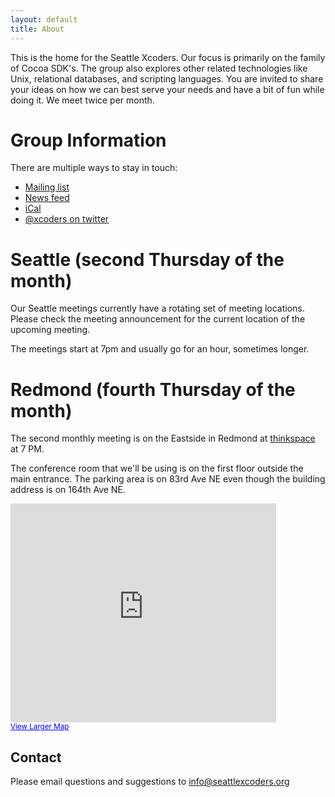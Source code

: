 ```yaml
---
layout: default
title: About
---
```


This is the home for the Seattle Xcoders. Our focus is primarily on the family of Cocoa SDK's. The group also explores other related technologies like Unix, relational databases, and scripting languages.  You are invited to share your ideas on how we can best serve your needs and have a bit of fun while doing it. We meet twice per month.

# Group Information

There are multiple ways to stay in touch:

* [Mailing list][mailinglist]
* [News feed][newsfeed]
* [iCal][ical]
* [@xcoders on twitter][twitter]

# Seattle (second Thursday of the month)

Our Seattle meetings currently have a rotating set of meeting locations. Please check the meeting announcement for the current location of the upcoming meeting.

The meetings start at 7pm and usually go for an hour, sometimes longer.

# Redmond (fourth Thursday of the month)

The second monthly meeting is on the Eastside in Redmond at [thinkspace] at 7 PM.

The conference room that we'll be using is on the first floor outside the main entrance. The parking area is on 83rd Ave NE even though the building address is on 164th Ave NE.

<iframe width="425" height="350" frameborder="0" scrolling="no" marginheight="0" marginwidth="0" src="http://maps.google.com/maps?sourceid=chrome&amp;ie=UTF8&amp;q=thinkspace+redmond&amp;fb=1&amp;split=1&amp;gl=us&amp;cid=0,0,2564567402212837751&amp;ei=2rQPSvX2GZeStAPKnoHvAg&amp;iwloc=A&amp;ll=47.676378,-122.122155&amp;spn=0.006295,0.006295&amp;output=embed"></iframe>
<br />
<small><a href="http://maps.google.com/maps?sourceid=chrome&amp;ie=UTF8&amp;q=thinkspace+redmond&amp;fb=1&amp;split=1&amp;gl=us&amp;cid=0,0,2564567402212837751&amp;ei=2rQPSvX2GZeStAPKnoHvAg&amp;iwloc=A&amp;ll=47.676378,-122.122155&amp;spn=0.006295,0.006295&amp;source=embed" style="color:#0000FF;text-align:left">View Larger Map</a></small>

## Contact

Please email questions and suggestions to [info@seattlexcoders.org][mailinfo]


[mailinglist]: http://lists.seattlexcoders.org/mailman/listinfo/xcoder-talk
[newsfeed]: /atom.xml
[ical]: webcal://www.google.com/calendar/ical/seattlexcoders.org_l9s7riflr8m9j5hbo8quf5iggc%40group.calendar.google.com/public/basic.ics
[twitter]: http://www.twitter.com/xcoders
[thinkspace]: http://thinkspace.com
[mailinfo]: mailto:info@seattlexcoders.org